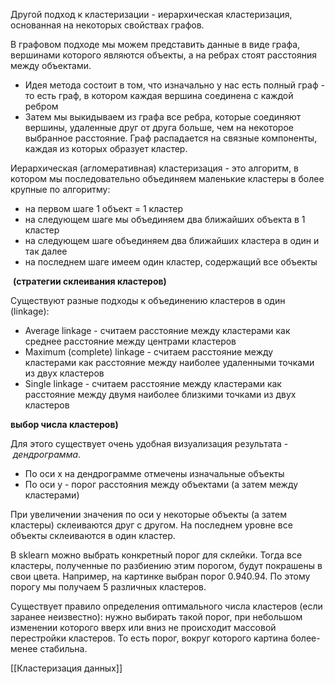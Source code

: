 
Другой подход к кластеризации - иерархическая кластеризация, основанная на некоторых свойствах графов.

В графовом подходе мы можем представить данные в виде графа, вершинами которого являются объекты, а на ребрах стоят расстояния между объектами.

- Идея метода состоит в том, что изначально у нас есть полный граф - то есть граф, в котором каждая вершина соединена с каждой ребром
- Затем мы выкидываем из графа все ребра, которые соединяют вершины, удаленные друг от друга больше, чем на некоторое выбранное расстояние. Граф распадается на связные компоненты, каждая из которых образует кластер.

Иерархическая (агломеративная) кластеризация - это алгоритм, в котором мы последовательно объединяем маленькие кластеры в более крупные по алгоритму:

- на первом шаге 1 объект = 1 кластер
- на следующем шаге мы объединяем два ближайших объекта в 1 кластер
- на следующем шаге объединяем два ближайших кластера в один и так далее
- на последнем шаге имеем один кластер, содержащий все объекты

 **(стратегии склеивания кластеров)**

Существуют разные подходы к объединению кластеров в один (linkage):

- Average linkage - считаем расстояние между кластерами как среднее расстояние между центрами кластеров
- Maximum (complete) linkage - считаем расстояние между кластерами как расстояние между наиболее удаленными точками из двух кластеров
- Single linkage - считаем расстояние между кластерами как расстояние между двумя наиболее близкими точками из двух кластеров


**выбор числа кластеров)**


Для этого существует очень удобная визуализация результата - _дендрограмма_.
- По оси x на дендрограмме отмечены изначальные объекты
- По оси y - порог расстояния между объектами (а затем между кластерами)

При увеличении значения по оси y некоторые объекты (а затем кластеры) склеиваются друг с другом. На последнем уровне все объекты склеиваются в один кластер.

В sklearn можно выбрать конкретный порог для склейки. Тогда все кластеры, полученные по разбиению этим порогом, будут покрашены в свои цвета. Например, на картинке выбран порог 0.940.94. По этому порогу мы получаем 5 различных кластеров.

Существует правило определения оптимального числа кластеров (если заранее неизвестно): нужно выбирать такой порог, при небольшом изменении которого вверх или вниз не происходит массовой перестройки кластеров. То есть порог, вокруг которого картина более-менее стабильна.

[[Кластеризация данных]]